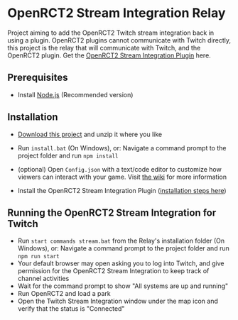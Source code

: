 # OpenRCT2 Stream Integration Relay
Project aiming to add the OpenRCT2 Twitch stream integration back in using a plugin.
OpenRCT2 plugins cannot communicate with Twitch directly, this project is the relay that will communicate with Twitch, and the OpenRCT2 plugin. Get the [OpenRCT2 Stream Integration Plugin](https://github.com/oli414/StreamIntegrationPlugin) here.

## Prerequisites
- Install [Node.js](https://nodejs.org/en/) (Recommended version)

## Installation
- [Download this project](https://github.com/oli414/OpenRCT2StreamIntegration/archive/master.zip) and unzip it where you like
- Run `install.bat` (On Windows), or: Navigate a command prompt to the project folder and run `npm install`
- (optional) Open `Config.json` with a text/code editor to customize how viewers can interact with your game. Visit [the wiki](https://github.com/oli414/OpenRCT2StreamIntegration/wiki) for more information

- Install the OpenRCT2 Stream Integration Plugin ([installation steps here](https://github.com/oli414/StreamIntegrationPlugin))

## Running the OpenRCT2 Stream Integration for Twitch
- Run `start commands stream.bat` from the Relay's installation folder (On Windows), or: Navigate a command prompt to the project folder and run `npm run start`
- Your default browser may open asking you to log into Twitch, and give permission for the OpenRCT2 Stream Integration to keep track of channel activities
- Wait for the command prompt to show "All systems are up and running"
- Run OpenRCT2 and load a park
- Open the Twitch Stream Integration window under the map icon and verify that the status is "Connected"
